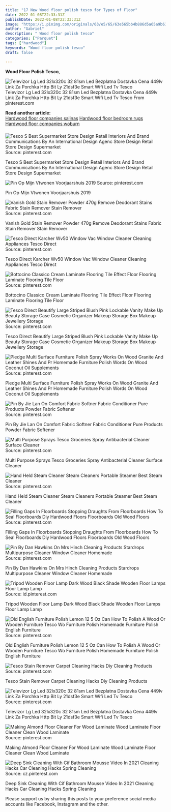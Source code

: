 ```yaml
---
title: "17 New Wood floor polish tesco for Types of Floor"
date: 2022-01-08T22:33:31Z
publishDate: 2022-01-08T22:33:31Z
image: "https://i.pinimg.com/originals/63/e5/65/63e565bb4b886d5a65a9b61e8b11535f.jpg"
author: "Gabriel"
description: " Wood floor polish tesco"
categories: ["Parquet"]
tags: ["hardwood"]
keywords: "Wood floor polish tesco"
draft: false

---
```

<!-- Head tag Code -->
**Wood Floor Polish Tesco**, 

![Televizor Lg Led 32lx320c 32 81sm Led Bezplatna Dostavka Cena 449lv Link Za Porchka Http Bit Ly 21dsf3e Smart Wifi Led Tv Tesco](https://i.pinimg.com/originals/12/50/9f/12509fc39c35ce3b12dda7ea2d0b6960.jpg "Televizor Lg Led 32lx320c 32 81sm Led Bezplatna Dostavka Cena 449lv Link Za Porchka Http Bit Ly 21dsf3e Smart Wifi Led Tv Tesco")
Televizor Lg Led 32lx320c 32 81sm Led Bezplatna Dostavka Cena 449lv Link Za Porchka Http Bit Ly 21dsf3e Smart Wifi Led Tv Tesco From pinterest.com

**Read another article:**  
[Hardwood floor companies salinas](/hardwood-floor-companies-salinas/)
[Hardwood floor bedroom rugs](/hardwood-floor-bedroom-rugs/)
[Hardwood floor companies woburn](/hardwood-floor-companies-woburn/)




### 

 


![Tesco S Best Supermarket Store Design Retail Interiors And Brand Communications By An International Design Agenc Store Design Retail Store Design Supermarket](https://i.pinimg.com/originals/9c/59/70/9c5970be17f5d027441a0adc9d3daeb1.jpg "Tesco S Best Supermarket Store Design Retail Interiors And Brand Communications By An International Design Agenc Store Design Retail Store Design Supermarket")
Source: pinterest.com

Tesco S Best Supermarket Store Design Retail Interiors And Brand Communications By An International Design Agenc Store Design Retail Store Design Supermarket  

![Pin Op Mijn Vtwonen Voorjaarshuis 2019](https://i.pinimg.com/originals/2c/40/e6/2c40e66fed14159ec700cedcae9bd5da.jpg "Pin Op Mijn Vtwonen Voorjaarshuis 2019")
Source: pinterest.com

Pin Op Mijn Vtwonen Voorjaarshuis 2019  

![Vanish Gold Stain Remover Powder 470g Remove Deodorant Stains Fabric Stain Remover Stain Remover](https://i.pinimg.com/originals/82/bd/5d/82bd5d90ab72a8fbbc34ab1221c12bbc.jpg "Vanish Gold Stain Remover Powder 470g Remove Deodorant Stains Fabric Stain Remover Stain Remover")
Source: pinterest.com

Vanish Gold Stain Remover Powder 470g Remove Deodorant Stains Fabric Stain Remover Stain Remover  

![Tesco Direct Karcher Wv50 Window Vac Window Cleaner Cleaning Appliances Tesco Direct](https://i.pinimg.com/originals/61/6c/0b/616c0b3b1de0e674960e5f847b60e7b6.jpg "Tesco Direct Karcher Wv50 Window Vac Window Cleaner Cleaning Appliances Tesco Direct")
Source: pinterest.com

Tesco Direct Karcher Wv50 Window Vac Window Cleaner Cleaning Appliances Tesco Direct  

![Bottocino Classico Cream Laminate Flooring Tile Effect Floor Flooring Laminate Flooring Tile Floor](https://i.pinimg.com/originals/d4/1f/dc/d41fdccec308ebd726d610ce916715dd.png "Bottocino Classico Cream Laminate Flooring Tile Effect Floor Flooring Laminate Flooring Tile Floor")
Source: pinterest.com

Bottocino Classico Cream Laminate Flooring Tile Effect Floor Flooring Laminate Flooring Tile Floor  

![Tesco Direct Beautify Large Striped Blush Pink Lockable Vanity Make Up Beauty Storage Case Cosmetic Organizer Makeup Storage Box Makeup Jewellery Storage](https://i.pinimg.com/originals/ba/c3/86/bac38600ea722137a2f1a1690bd9e518.jpg "Tesco Direct Beautify Large Striped Blush Pink Lockable Vanity Make Up Beauty Storage Case Cosmetic Organizer Makeup Storage Box Makeup Jewellery Storage")
Source: pinterest.com

Tesco Direct Beautify Large Striped Blush Pink Lockable Vanity Make Up Beauty Storage Case Cosmetic Organizer Makeup Storage Box Makeup Jewellery Storage  

![Pledge Multi Surface Furniture Polish Spray Works On Wood Granite And Leather Shines And Pr Homemade Furniture Polish Words On Wood Coconut Oil Supplements](https://i.pinimg.com/474x/ce/9e/5d/ce9e5df4595404b6929c9e588cfa12d3.jpg "Pledge Multi Surface Furniture Polish Spray Works On Wood Granite And Leather Shines And Pr Homemade Furniture Polish Words On Wood Coconut Oil Supplements")
Source: pinterest.com

Pledge Multi Surface Furniture Polish Spray Works On Wood Granite And Leather Shines And Pr Homemade Furniture Polish Words On Wood Coconut Oil Supplements  

![Pin By Jie Lan On Comfort Fabric Softner Fabric Conditioner Pure Products Powder Fabric Softener](https://i.pinimg.com/600x315/bd/ea/2d/bdea2d20a8113d5c6618cbbbb643069b.jpg "Pin By Jie Lan On Comfort Fabric Softner Fabric Conditioner Pure Products Powder Fabric Softener")
Source: pinterest.com

Pin By Jie Lan On Comfort Fabric Softner Fabric Conditioner Pure Products Powder Fabric Softener  

![Multi Purpose Sprays Tesco Groceries Spray Antibacterial Cleaner Surface Cleaner](https://i.pinimg.com/originals/38/fc/c4/38fcc43efba93092e477b141cde2dcc7.png "Multi Purpose Sprays Tesco Groceries Spray Antibacterial Cleaner Surface Cleaner")
Source: pinterest.com

Multi Purpose Sprays Tesco Groceries Spray Antibacterial Cleaner Surface Cleaner  

![Hand Held Steam Cleaner Steam Cleaners Portable Steamer Best Steam Cleaner](https://i.pinimg.com/originals/ea/82/e1/ea82e169d9904f6729f5d3af6e736510.jpg "Hand Held Steam Cleaner Steam Cleaners Portable Steamer Best Steam Cleaner")
Source: pinterest.com

Hand Held Steam Cleaner Steam Cleaners Portable Steamer Best Steam Cleaner  

![Filling Gaps In Floorboards Stopping Draughts From Floorboards How To Seal Floorboards Diy Hardwood Floors Floorboards Old Wood Floors](https://i.pinimg.com/736x/d3/2f/e0/d32fe0df95ee0c580b9f2c86250b6914--s-house-filler.jpg "Filling Gaps In Floorboards Stopping Draughts From Floorboards How To Seal Floorboards Diy Hardwood Floors Floorboards Old Wood Floors")
Source: pinterest.com

Filling Gaps In Floorboards Stopping Draughts From Floorboards How To Seal Floorboards Diy Hardwood Floors Floorboards Old Wood Floors  

![Pin By Dan Hawkins On Mrs Hinch Cleaning Products Stardrops Multipurpose Cleaner Window Cleaner Homemade](https://i.pinimg.com/originals/ca/84/64/ca846412fcd1631204a60f4b80bacf8f.jpg "Pin By Dan Hawkins On Mrs Hinch Cleaning Products Stardrops Multipurpose Cleaner Window Cleaner Homemade")
Source: pinterest.com

Pin By Dan Hawkins On Mrs Hinch Cleaning Products Stardrops Multipurpose Cleaner Window Cleaner Homemade  

![Tripod Wooden Floor Lamp Dark Wood Black Shade Wooden Floor Lamps Floor Lamp Lamp](https://i.pinimg.com/originals/cd/67/ef/cd67efe91c7f83097489443475ac22e5.jpg "Tripod Wooden Floor Lamp Dark Wood Black Shade Wooden Floor Lamps Floor Lamp Lamp")
Source: id.pinterest.com

Tripod Wooden Floor Lamp Dark Wood Black Shade Wooden Floor Lamps Floor Lamp Lamp  

![Old English Furniture Polish Lemon 12 5 Oz Can How To Polish A Wood Or Wooden Furniture Tesco Wo Furniture Polish Homemade Furniture Polish English Furniture](https://i.pinimg.com/474x/8c/1b/c5/8c1bc51ccc52358f21c2354f70a637b6.jpg "Old English Furniture Polish Lemon 12 5 Oz Can How To Polish A Wood Or Wooden Furniture Tesco Wo Furniture Polish Homemade Furniture Polish English Furniture")
Source: pinterest.com

Old English Furniture Polish Lemon 12 5 Oz Can How To Polish A Wood Or Wooden Furniture Tesco Wo Furniture Polish Homemade Furniture Polish English Furniture  

![Tesco Stain Remover Carpet Cleaning Hacks Diy Cleaning Products](https://i.pinimg.com/736x/c1/19/69/c11969bf4158965c3bca2eca1f0f3572--deep-cleaning-cleaning-tips.jpg "Tesco Stain Remover Carpet Cleaning Hacks Diy Cleaning Products")
Source: pinterest.com

Tesco Stain Remover Carpet Cleaning Hacks Diy Cleaning Products  

![Televizor Lg Led 32lx320c 32 81sm Led Bezplatna Dostavka Cena 449lv Link Za Porchka Http Bit Ly 21dsf3e Smart Wifi Led Tv Tesco](https://i.pinimg.com/originals/12/50/9f/12509fc39c35ce3b12dda7ea2d0b6960.jpg "Televizor Lg Led 32lx320c 32 81sm Led Bezplatna Dostavka Cena 449lv Link Za Porchka Http Bit Ly 21dsf3e Smart Wifi Led Tv Tesco")
Source: pinterest.com

Televizor Lg Led 32lx320c 32 81sm Led Bezplatna Dostavka Cena 449lv Link Za Porchka Http Bit Ly 21dsf3e Smart Wifi Led Tv Tesco  

![Making Almond Floor Cleaner For Wood Laminate Wood Laminate Floor Cleaner Clean Wood Laminate](https://i.ytimg.com/vi/Oh_IGWYqGWs/maxresdefault.jpg "Making Almond Floor Cleaner For Wood Laminate Wood Laminate Floor Cleaner Clean Wood Laminate")
Source: pinterest.com

Making Almond Floor Cleaner For Wood Laminate Wood Laminate Floor Cleaner Clean Wood Laminate  

![Deep Sink Cleaning With Cif Bathroom Mousse Video In 2021 Cleaning Hacks Car Cleaning Hacks Spring Cleaning](https://i.pinimg.com/originals/63/e5/65/63e565bb4b886d5a65a9b61e8b11535f.jpg "Deep Sink Cleaning With Cif Bathroom Mousse Video In 2021 Cleaning Hacks Car Cleaning Hacks Spring Cleaning")
Source: cz.pinterest.com

Deep Sink Cleaning With Cif Bathroom Mousse Video In 2021 Cleaning Hacks Car Cleaning Hacks Spring Cleaning  

Please support us by sharing this posts to your preference social media accounts like Facebook, Instagram and the other.


